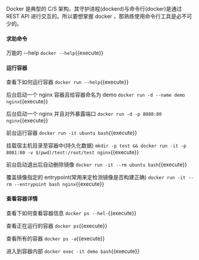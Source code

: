 Docker 是典型的 C/S 架构，其守护进程(dockerd)与命令行(docker)是通过 REST API 进行交互的。所以要想掌握 docker ，那熟练使用命令行工具是必不可少的。

#### 求助命令
万能的 --help `docker --help`{{execute}} 

#### 运行容器
查看下如何运行容器 `docker run --help`{{execute}}

后台启动一个 nginx 容器且给容器命名为 demo `docker run -d --name demo nginx`{{execute}}

后台启动一个 nginx 并且对外暴露端口 `docker run -d -p 8080:80 nginx`{{execute}}

前台运行容器 `docker run -it ubuntu bash`{{execute}}

挂载宿主机目录至容器中(持久化数据) `mkdir -p test && docker run -it -p 8081:80 -v $(pwd)/test:/root/test nginx`{{execute}}

前台启动退出后自动删除镜像 `docker run -it --rm ubuntu bash`{{execute}}

覆盖镜像指定的 entrypoint(常用来定检测镜像是否构建正确) `docker run -it --rm --entrypoint bash nginx`{{execute}}


#### 查看容器详情
查看下如何查看容器信息 `docker ps --hel-`{{execute}}

查看正在运行的容器 `docker ps`{{execute}}

查看所有的容器 `docker ps -a`{{execute}}

进入到容器内部 `docker exec -it demo bash`{{execute}}
